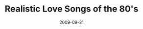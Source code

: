 ---
layout: media
category: media
title: "Realistic Love Songs of the 80's"
date: 2009-09-21
description: "Did we really mean all that stuff we sang about in those soaring power ballads of the 80's? If we get real about it, this is probably closer to what we REALLY meant to say."
tag: 
 - love-songs
 - commitment
 - boundaries
 - dating
 - relationships
yt-video-id: "je0yoGWtRJI"
video: "http://s3.amazonaws.com/crossroads-media/other-media/video/80sLoveSongs.mp4"
video-poster: "http://s3.amazonaws.com/crossroads-media/images/80sLoveSongs-still.jpg"
---